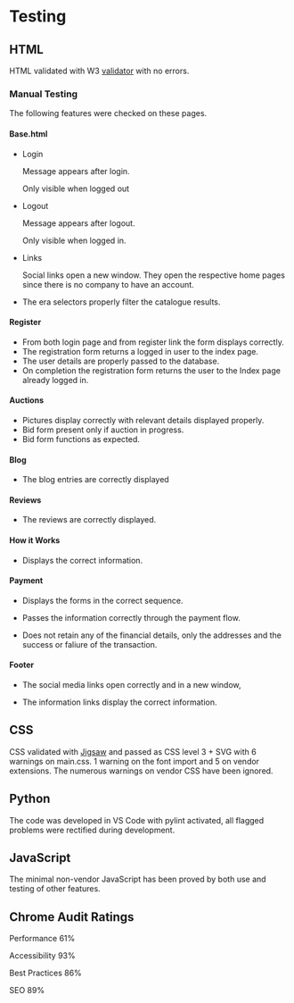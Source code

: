 # Testing

## HTML

HTML validated with W3 [validator](https://www.w3schools.com/) with no errors.

### Manual Testing

The following features were checked on these pages.

#### Base.html

- Login

  Message appears after login.

  Only visible when logged out

- Logout

  Message appears after logout.

  Only visible when logged in.

- Links

  Social links open a new window. They open the respective home pages since there is no company to have an account.

- The era selectors properly filter the catalogue results.

  

#### Register

- From both login page and from register link the form displays correctly.
- The registration form returns a logged in user to the index page.
- The user details are properly passed to the database.
- On completion the registration form returns the user to the Index page already logged in. 

#### Auctions

- Pictures display correctly with relevant details displayed properly.
- Bid form present only if auction in progress.
- Bid form functions as expected. 

#### Blog

- The blog entries are correctly displayed


#### Reviews

- The reviews are correctly displayed.


#### How it Works

- Displays the correct information.


#### Payment

- Displays the forms in the correct sequence.

- Passes the information correctly through the payment flow.

- Does not retain any of the financial details, only the addresses and the success or faliure of the transaction.


#### Footer

- The social media links open correctly and in a new window,

- The information links display the correct information.

  

## CSS

CSS validated with [Jigsaw](https://jigsaw.w3.org/css-validator/validator.html.en) and passed as CSS level 3 + SVG with 6 warnings on main.css. 1 warning on the font import and 5 on vendor extensions. The numerous warnings on vendor CSS have been ignored.

## Python

The code was developed in VS Code with pylint activated, all flagged problems were rectified during development.

## JavaScript

The minimal non-vendor JavaScript has been proved by both use and testing of other features.

## Chrome Audit Ratings

Performance 61%

Accessibility 93%

Best Practices 86%

SEO 89%